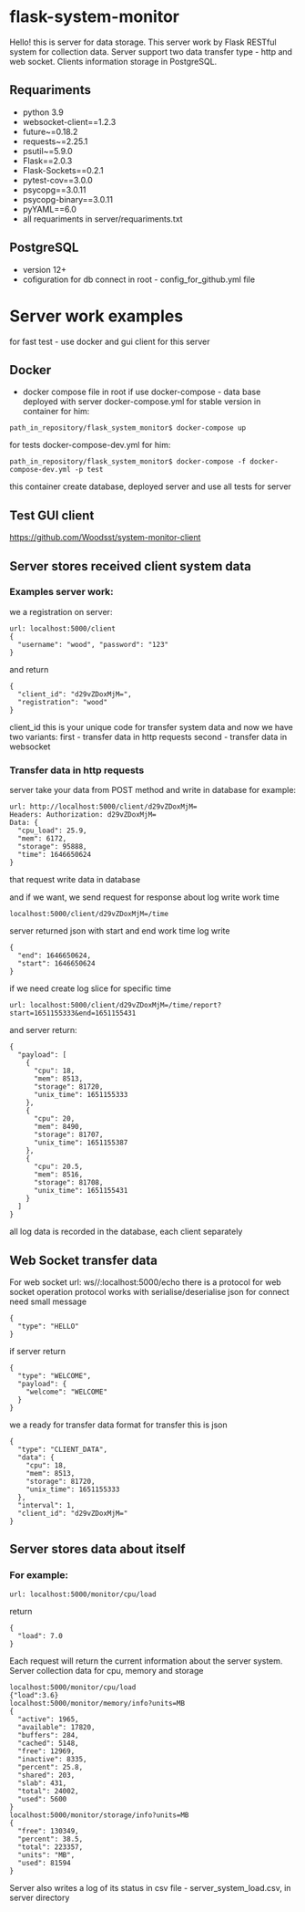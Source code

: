 # flask-system-monitor
Hello! this is server for data storage.
This server work by Flask RESTful system for collection data.
Server support two data transfer type - http and web socket.
Clients information storage in PostgreSQL.

## Requariments
* python 3.9
* websocket-client==1.2.3
* future~=0.18.2  
* requests~=2.25.1
* psutil~=5.9.0
* Flask==2.0.3
* Flask-Sockets==0.2.1
* pytest-cov==3.0.0
* psycopg==3.0.11
* psycopg-binary==3.0.11
* pyYAML==6.0
* all requariments in server/requariments.txt

## PostgreSQL
* version 12+
* cofiguration for db connect in root - config_for_github.yml file

# Server work examples
for fast test - use docker and gui client for this server
## Docker
* docker compose file in root
if use docker-compose - data base deployed with server
docker-compose.yml for stable version in container
for him:
```
path_in_repository/flask_system_monitor$ docker-compose up
```
for tests docker-compose-dev.yml
for him: 
```
path_in_repository/flask_system_monitor$ docker-compose -f docker-compose-dev.yml -p test
```
this container create database, deployed server and use all tests for server
## Test GUI client
https://github.com/Woodsst/system-monitor-client
## Server stores received client system data
### Examples server work:
we a registration on server: 
```
url: localhost:5000/client
{
  "username": "wood", "password": "123"
}
```
and return 
```
{
  "client_id": "d29vZDoxMjM=",
  "registration": "wood"
}
```
client_id this is your unique code for transfer system data
and now we have two variants: 
first - transfer data in http requests 
second - transfer data in websocket

### Transfer data in http requests
server take your data from POST method and write in database
for example:
```
url: http://localhost:5000/client/d29vZDoxMjM=
Headers: Authorization: d29vZDoxMjM=
Data: {
  "cpu_load": 25.9,
  "mem": 6172,
  "storage": 95888,
  "time": 1646650624
}
```
that request write data in database

and if we want, we send request for response about log write work time
```
localhost:5000/client/d29vZDoxMjM=/time
```
server returned json with start and end work time log write
```
{
  "end": 1646650624,
  "start": 1646650624
}
```

if we need create log slice for specific time
```
url: localhost:5000/client/d29vZDoxMjM=/time/report?start=1651155333&end=1651155431
```
and server return:
```
{
  "payload": [
    {
      "cpu": 18,
      "mem": 8513,
      "storage": 81720,
      "unix_time": 1651155333
    },
    {
      "cpu": 20,
      "mem": 8490,
      "storage": 81707,
      "unix_time": 1651155387
    },
    {
      "cpu": 20.5,
      "mem": 8516,
      "storage": 81708,
      "unix_time": 1651155431
    }
  ]
}
```
all log data is recorded in the database, each client separately

## Web Socket transfer data
For web socket url: ws//:localhost:5000/echo
there is a protocol for web socket operation
protocol works with serialise/deserialise json
for connect need small message
```
{
  "type": "HELLO"
}
```
if server return
```
{
  "type": "WELCOME",
  "payload": {
    "welcome": "WELCOME"
  }
}
```
we a ready for transfer data
format for transfer this is json 
```
{
  "type": "CLIENT_DATA",
  "data": {
    "cpu": 18,
    "mem": 8513,
    "storage": 81720,
    "unix_time": 1651155333
  },
  "interval": 1,
  "client_id": "d29vZDoxMjM="
}
```
## Server stores data about itself
### For example:
```
url: localhost:5000/monitor/cpu/load
```
return 
```
{
  "load": 7.0
}
```
Each request will return the current information about the server system.
Server collection data for cpu, memory and storage
```
localhost:5000/monitor/cpu/load
{"load":3.6}
localhost:5000/monitor/memory/info?units=MB
{
  "active": 1965,
  "available": 17820,
  "buffers": 284,
  "cached": 5148,
  "free": 12969,
  "inactive": 8335,
  "percent": 25.8,
  "shared": 203,
  "slab": 431,
  "total": 24002,
  "used": 5600
}
localhost:5000/monitor/storage/info?units=MB
{
  "free": 130349,
  "percent": 38.5,
  "total": 223357,
  "units": "MB",
  "used": 81594
}
```
Server also writes a log of its status in csv file - server_system_load.csv, in server directory
